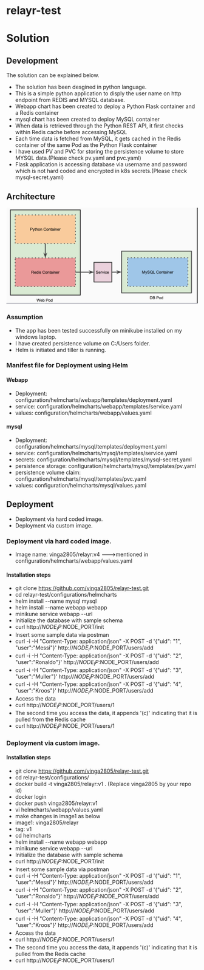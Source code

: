 # relayr-test
# Solution
## Development
The solution can be explained below.
- The solution has been desgined in python language.
- This is a simple python application to disply the user name on http endpoint from REDIS and MYSQL database.
- Webapp chart has been created to deploy a Python Flask container and a Redis container
- mysql chart has been created to deploy MySQL container
- When data is retrieved through the Python REST API, it first checks within Redis cache before accessing MySQL
- Each time data is fetched from MySQL, it gets cached in the Redis container of the same Pod as the Python Flask container
- I have used PV and PVC for storing the persistence volume to store MYSQL data.(Please check pv.yaml and pvc.yaml)
- Flask application is accessing database via username and password which is not hard coded and encrypted in k8s secrets.(Please check mysql-secret.yaml)

## Architecture

![Alt text](https://github.com/vinga2805/relayr-test/blob/master/relayr-test.PNG)

### Assumption
- The app has been tested successfully on minikube installed on my windows laptop.
- I have created persistence volume on C:/Users folder.
- Helm is initiated and tiller is running.

### Manifest file for Deployment using Helm
#### Webapp
- Deployment: configuration/helmcharts/webapp/templates/deployment.yaml
- service: configuration/helmcharts/webapp/templates/service.yaml
- values: configuration/helmcharts/webapp/values.yaml
#### mysql
- Deployment: configuration/helmcharts/mysql/templates/deployment.yaml
- service: configuration/helmcharts/mysql/templates/service.yaml
- secrets: configuration/helmcharts/mysql/templates/mysql-secret.yaml
- persistence storage: configuration/helmcharts/mysql/templates/pv.yaml
- persistence volume claim: configuration/helmcharts/mysql/templates/pvc.yaml
- values: configuration/helmcharts/mysql/values.yaml

## Deployment
- Deployment via hard coded image. 
- Deployment via custom image.
### Deployment via hard coded image.
- Image name: vinga2805/relayr:v4 --->mentioned in configuration/helmcharts/webapp/values.yaml
#### Installation steps
- git clone https://github.com/vinga2805/relayr-test.git
- cd relayr-test/configurations/helmcharts
- helm install --name mysql mysql
- helm install --name webapp webapp
- minikune service webapp --url
- Initialize the database with sample schema
- curl http://$NODE_IP:$NODE_PORT/init
- Insert some sample data via postman
- curl -i -H "Content-Type: application/json" -X POST -d '{"uid": "1", "user":"Messi"}' http://$NODE_IP:$NODE_PORT/users/add
- curl -i -H "Content-Type: application/json" -X POST -d '{"uid": "2", "user":"Ronaldo"}' http://$NODE_IP:$NODE_PORT/users/add
- curl -i -H "Content-Type: application/json" -X POST -d '{"uid": "3", "user":"Muller"}' http://$NODE_IP:$NODE_PORT/users/add
- curl -i -H "Content-Type: application/json" -X POST -d '{"uid": "4", "user":"Kroos"}' http://$NODE_IP:$NODE_PORT/users/add
- Access the data
- curl http://$NODE_IP:$NODE_PORT/users/1
- The second time you access the data, it appends '(c)' indicating that it is pulled from the Redis cache
- curl http://$NODE_IP:$NODE_PORT/users/1
### Deployment via custom image.
#### Installation steps
- git clone https://github.com/vinga2805/relayr-test.git
- cd relayr-test/configurations/
- docker build -t vinga2805/relayr:v1 . (Replace vinga2805 by your repo id)
- docker login
- docker push vinga2805/relayr:v1
- vi helmcharts/webapp/values.yaml
- make changes in image1 as below 
- image1: vinga2805/relayr
- tag: v1
- cd helmcharts
- helm install --name webapp webapp
- minikune service webapp --url
- Initialize the database with sample schema
- curl http://$NODE_IP:$NODE_PORT/init
- Insert some sample data via postman
- curl -i -H "Content-Type: application/json" -X POST -d '{"uid": "1", "user":"Messi"}' http://$NODE_IP:$NODE_PORT/users/add
- curl -i -H "Content-Type: application/json" -X POST -d '{"uid": "2", "user":"Ronaldo"}' http://$NODE_IP:$NODE_PORT/users/add
- curl -i -H "Content-Type: application/json" -X POST -d '{"uid": "3", "user":"Muller"}' http://$NODE_IP:$NODE_PORT/users/add
- curl -i -H "Content-Type: application/json" -X POST -d '{"uid": "4", "user":"Kroos"}' http://$NODE_IP:$NODE_PORT/users/add
- Access the data
- curl http://$NODE_IP:$NODE_PORT/users/1
- The second time you access the data, it appends '(c)' indicating that it is pulled from the Redis cache
- curl http://$NODE_IP:$NODE_PORT/users/1
